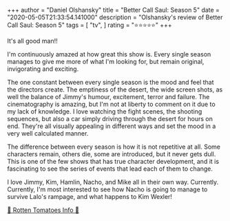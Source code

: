 +++
author = "Daniel Olshansky"
title = "Better Call Saul: Season 5"
date = "2020-05-05T21:33:54.141000"
description = "Olshansky's review of Better Call Saul: Season 5"
tags = [
    "tv",
]
rating = "⭐⭐⭐⭐⭐"
+++

It's all good man!!

I'm continuously amazed at how great this show is. Every single season manages to give me more of what I'm looking for, but remain original, invigorating and exciting.

The one constant between every single season is the mood and feel that the directors create. The emptiness of the desert, the wide screen shots, as well the balance of Jimmy's humour, excitement, terror and failure. The cinematography is amazing, but I'm not at liberty to comment on it due to my lack of knowledge. I love watching the fight scenes, the shooting sequences, but also a car simply driving through the desert for hours on end. They're all visually appealing in different ways and set the mood in a very well calculated manner.

The difference between every season is how it is not repetitive at all. Some characters remain, others die, some are introduced, but it never gets dull. This is one of the few shows that has true character development, and it is fascinating to see the series of events that lead each of them to change.

I love Jimmy, Kim, Hamlin, Nacho, and Mike all in their own way. Currently. Currently, I'm most interested to see how Nacho is going to manage to survive Lalo's rampage, and what happens to Kim Wexler!

[🍅 Rotten Tomatoes Info 🍅](https://www.rottentomatoes.com//tv/better_call_saul/s05)